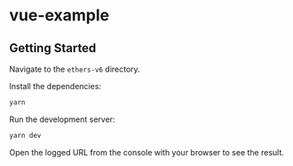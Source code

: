 # vue-example

## Getting Started

Navigate to the `ethers-v6` directory.

Install the dependencies:

```bash
yarn
```

Run the development server:
```bash
yarn dev
```

Open the logged URL from the console with your browser to see the result.
